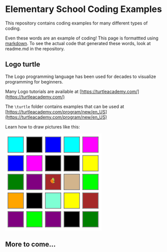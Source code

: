 # Elementary School Coding Examples
This repository contains coding examples for many different types of coding.

Even these words are an example of coding! This page is formattted using [markdown](https://guides.github.com/features/mastering-markdown/). To see the actual code that generated these words, look at readme.md in the repository.

## Logo turtle
The Logo programming language has been used for decades to visualize programming for beginners.
 
Many Logo tutorials are available at [https://turtleacademy.com/](https://turtleacademy.com/)

The `\turtle` folder contains examples that can be used at [https://turtleacademy.com/program/new/en_US](https://turtleacademy.com/program/new/en_US)

Learn how to draw pictures like this:

![alt text](https://github.com/JayAllison/elementary-examples/raw/master/turtle/squares.png "Turtle Squares" )

## More to come...